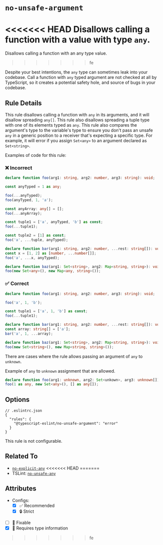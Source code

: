 # `no-unsafe-argument`

<<<<<<< HEAD
Disallows calling a function with a value with type `any`.
=======
Disallows calling a function with an any type value.
>>>>>>> fe

Despite your best intentions, the `any` type can sometimes leak into your codebase.
Call a function with `any` typed argument are not checked at all by TypeScript, so it creates a potential safety hole, and source of bugs in your codebase.

## Rule Details

This rule disallows calling a function with `any` in its arguments, and it will disallow spreading `any[]`.
This rule also disallows spreading a tuple type with one of its elements typed as `any`.
This rule also compares the argument's type to the variable's type to ensure you don't pass an unsafe `any` in a generic position to a receiver that's expecting a specific type. For example, it will error if you assign `Set<any>` to an argument declared as `Set<string>`.

Examples of code for this rule:

<!--tabs-->

### ❌ Incorrect

```ts
declare function foo(arg1: string, arg2: number, arg3: string): void;

const anyTyped = 1 as any;

foo(...anyTyped);
foo(anyTyped, 1, 'a');

const anyArray: any[] = [];
foo(...anyArray);

const tuple1 = ['a', anyTyped, 'b'] as const;
foo(...tuple1);

const tuple2 = [1] as const;
foo('a', ...tuple, anyTyped);

declare function bar(arg1: string, arg2: number, ...rest: string[]): void;
const x = [1, 2] as [number, ...number[]];
foo('a', ...x, anyTyped);

declare function baz(arg1: Set<string>, arg2: Map<string, string>): void;
foo(new Set<any>(), new Map<any, string>());
```

### ✅ Correct

```ts
declare function foo(arg1: string, arg2: number, arg3: string): void;

foo('a', 1, 'b');

const tuple1 = ['a', 1, 'b'] as const;
foo(...tuple1);

declare function bar(arg1: string, arg2: number, ...rest: string[]): void;
const array: string[] = ['a'];
bar('a', 1, ...array);

declare function baz(arg1: Set<string>, arg2: Map<string, string>): void;
foo(new Set<string>(), new Map<string, string>());
```

<!--/tabs-->

There are cases where the rule allows passing an argument of `any` to `unknown`.

Example of `any` to `unknown` assignment that are allowed.

```ts
declare function foo(arg1: unknown, arg2: Set<unkown>, arg3: unknown[]): void;
foo(1 as any, new Set<any>(), [] as any[]);
```

## Options

```jsonc
// .eslintrc.json
{
  "rules": {
    "@typescript-eslint/no-unsafe-argument": "error"
  }
}
```

This rule is not configurable.

## Related To

- [`no-explicit-any`](./no-explicit-any.md)
<<<<<<< HEAD
=======
- TSLint: [`no-unsafe-any`](https://palantir.github.io/tslint/rules/no-unsafe-any/)

## Attributes

- Configs:
  - [x] ✅ Recommended
  - [x] 🔒 Strict
- [ ] 🔧 Fixable
- [x] 💭 Requires type information
>>>>>>> fe
